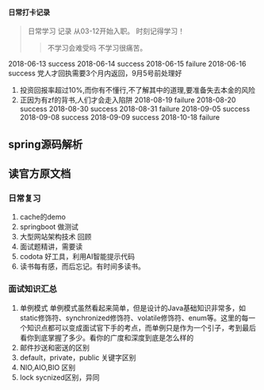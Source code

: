 #### 日常打卡记录
> 日常学习 记录 从03-12开始入职。 时刻记得学习！
>> 不学习会难受吗 不学习很痛苦。


2018-06-13 success
2018-06-14 success
2018-06-15 failure
2018-06-16 success 党人才回执需要3个月内返回，9月5号前处理好


1. 投资回报率超过10%,而你有不懂行,不了解其中的道理,要准备失去本金的风险
2. 正因为有zf的背书,人们才会走入陷阱
2018-08-19 failure
2018-08-20 success
2018-08-30 success
2018-08-31 failure
2018-09-05 success
2018-09-08 success
2018-09-09 success
2018-10-18 failure

## spring源码解析
## 读官方原文档

### 日常复习
1. cache的demo
2. springboot 做测试
3. 大型网站架构技术 回顾
4. 面试题精讲，需要读
5. codota 好工具，利用AI智能提示代码
6. 读书每有感，而后忘记。有时间多读书。

### 面试知识汇总
1. 单例模式
    单例模式虽然看起来简单，但是设计的Java基础知识非常多，如static修饰符、synchronized修饰符、volatile修饰符、enum等。这里的每一个知识点都可以变成面试官下手的考点，而单例只是作为一个引子，考到最后看你到底掌握了多少。看你的广度和深度到底是怎么样的
2. 邮件抄送和密送的区别
3. default，private，public 关键字区别
4. NIO,AIO,BIO 区别
5. lock sycnized区别，异同



